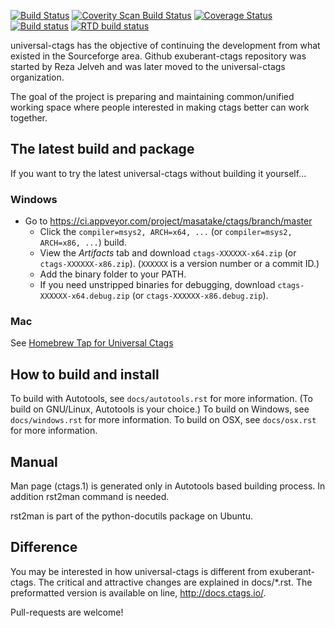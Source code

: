 [![Build Status](https://travis-ci.org/universal-ctags/ctags.svg?branch=master)](https://travis-ci.org/universal-ctags/ctags)
[![Coverity Scan Build Status](https://scan.coverity.com/projects/4355/badge.svg)](https://scan.coverity.com/projects/4355)
[![Coverage Status](https://coveralls.io/repos/universal-ctags/ctags/badge.svg?branch=master&service=github)](https://coveralls.io/github/universal-ctags/ctags?branch=master)
[![Build status](https://ci.appveyor.com/api/projects/status/1c4wwswe8yd99la2/branch/master?svg=true)](https://ci.appveyor.com/project/masatake/ctags/branch/master)
[![RTD build status](https://readthedocs.org/projects/ctags/badge)](http://docs.ctags.io)

universal-ctags has the objective of continuing the development from
what existed in the Sourceforge area. Github exuberant-ctags
repository was started by Reza Jelveh and was later moved to the
universal-ctags organization.

The goal of the project is preparing and maintaining common/unified working
space where people interested in making ctags better can work
together.

## The latest build and package ##

If you want to try the latest universal-ctags without building it yourself...

### Windows
- Go to https://ci.appveyor.com/project/masatake/ctags/branch/master
  - Click the ```compiler=msys2, ARCH=x64, ...``` (or ```compiler=msys2, ARCH=x86, ...```) build.
  - View the *Artifacts* tab and download ```ctags-XXXXXX-x64.zip``` (or ```ctags-XXXXXX-x86.zip```). (```XXXXXX``` is a version number or a commit ID.)
  - Add the binary folder to your PATH.
  - If you need unstripped binaries for debugging, download ```ctags-XXXXXX-x64.debug.zip``` (or ```ctags-XXXXXX-x86.debug.zip```).

### Mac
See [Homebrew Tap for Universal Ctags](https://github.com/universal-ctags/homebrew-universal-ctags)

## How to build and install ##

To build with Autotools, see `docs/autotools.rst` for more information.
(To build on GNU/Linux, Autotools is your choice.)
To build on Windows, see `docs/windows.rst` for more information.
To build on OSX, see `docs/osx.rst` for more information.

## Manual ##
Man page (ctags.1) is generated only in Autotools based building process.
In addition rst2man command is needed.

rst2man is part of the python-docutils package on Ubuntu.

## Difference ##

You may be interested in how universal-ctags is different from
exuberant-ctags. The critical and attractive changes are explained
in docs/\*.rst. The preformatted version is available on line,
http://docs.ctags.io/.

Pull-requests are welcome!
